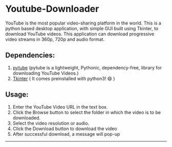 # Youtube-Downloader
YouTube is the most popular video-sharing platform in the world. This is a python based desktop application, with simple GUI built using Tkinter, to download YouTube videos.
This application can download progressive video streams in 360p, 720p and audio format.

## Dependencies:
1. [pytube](https://pypi.org/project/pytube/) (pytube is a lightweight, Pythonic, dependency-free, library for downloading YouTube Videos.)
2. [Tkinter](https://docs.python.org/3/library/tkinter.html) ( It comes preinstalled with python3! :smile: ) 

## Usage:

1. Enter the YouTube Video URL in the text box.
2. Click the Browse button to select the folder in which the video is to be downloaded.
3. Select the video resolution or audio.
4. Click the Download button to download the video
4. After successful download, a message will pop-up

********************************************************************

